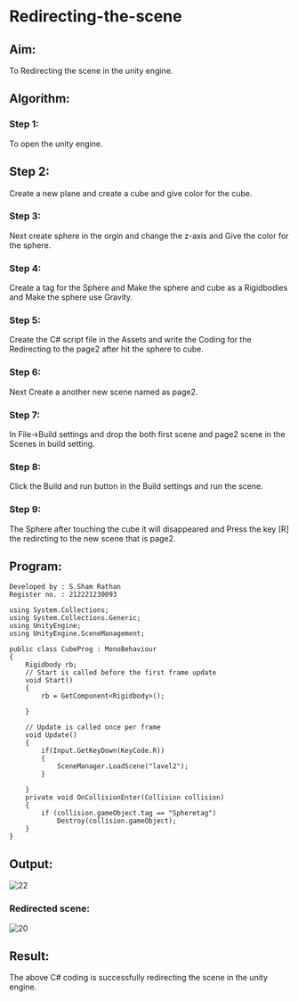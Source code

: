 # Redirecting-the-scene

## Aim:
To Redirecting the scene in the unity engine.

## Algorithm:
### Step 1:
To open the unity engine.
## Step 2:
Create a new plane and create a cube and give color for the cube.
### Step 3:
Next create sphere in the orgin and change the z-axis and Give the color for the sphere.
### Step 4:
Create a tag for the Sphere and Make the sphere and cube as a Rigidbodies and Make the sphere use Gravity.
### Step 5:
Create the C# script file in the Assets and write the Coding for the Redirecting to the page2 after hit the sphere to cube.
### Step 6:
Next Create a another new scene named as page2.
### Step 7:
In File->Build settings and drop the both first scene and page2 scene in the Scenes in build setting.
### Step 8:
Click the Build and run button in the Build settings and run the scene.
### Step 9:
The Sphere after touching the cube it will disappeared and Press the key [R] the redircting to the new scene that is page2.

## Program:
```
Developed by : S.Sham Rathan
Register no. : 212221230093

using System.Collections;
using System.Collections.Generic;
using UnityEngine;
using UnityEngine.SceneManagement;

public class CubeProg : MonoBehaviour
{
    Rigidbody rb;
    // Start is called before the first frame update
    void Start()
    {
        rb = GetComponent<Rigidbody>();
        
    }

    // Update is called once per frame
    void Update()
    {
        if(Input.GetKeyDown(KeyCode.R))
        {
            SceneManager.LoadScene("lavel2");
        }
        
    }
    private void OnCollisionEnter(Collision collision)
    {
        if (collision.gameObject.tag == "Spheretag")
            Destroy(collision.gameObject);
    }
}

```

## Output:

![22](https://user-images.githubusercontent.com/93587823/204130887-3fa77f5f-078e-4b5f-88fd-61e467b7ab0d.png)

### Redirected scene:
![20](https://user-images.githubusercontent.com/93587823/204130224-57758149-499a-4d3e-acea-736aafd9ac00.png)


## Result:
The above C# coding is successfully redirecting the scene in the unity engine.
